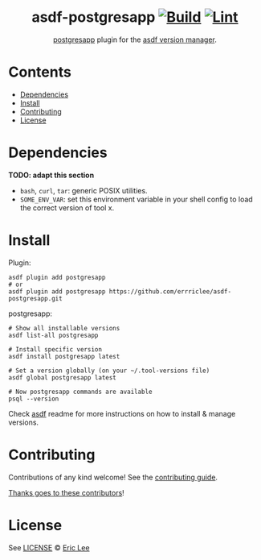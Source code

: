 <div align="center">

# asdf-postgresapp [![Build](https://github.com/errriclee/asdf-postgresapp/actions/workflows/build.yml/badge.svg)](https://github.com/errriclee/asdf-postgresapp/actions/workflows/build.yml) [![Lint](https://github.com/errriclee/asdf-postgresapp/actions/workflows/lint.yml/badge.svg)](https://github.com/errriclee/asdf-postgresapp/actions/workflows/lint.yml)

[postgresapp](https://github.com/errriclee/postgresapp) plugin for the [asdf version manager](https://asdf-vm.com).

</div>

# Contents

- [Dependencies](#dependencies)
- [Install](#install)
- [Contributing](#contributing)
- [License](#license)

# Dependencies

**TODO: adapt this section**

- `bash`, `curl`, `tar`: generic POSIX utilities.
- `SOME_ENV_VAR`: set this environment variable in your shell config to load the correct version of tool x.

# Install

Plugin:

```shell
asdf plugin add postgresapp
# or
asdf plugin add postgresapp https://github.com/errriclee/asdf-postgresapp.git
```

postgresapp:

```shell
# Show all installable versions
asdf list-all postgresapp

# Install specific version
asdf install postgresapp latest

# Set a version globally (on your ~/.tool-versions file)
asdf global postgresapp latest

# Now postgresapp commands are available
psql --version
```

Check [asdf](https://github.com/asdf-vm/asdf) readme for more instructions on how to
install & manage versions.

# Contributing

Contributions of any kind welcome! See the [contributing guide](contributing.md).

[Thanks goes to these contributors](https://github.com/errriclee/asdf-postgresapp/graphs/contributors)!

# License

See [LICENSE](LICENSE) © [Eric Lee](https://github.com/errriclee/)
